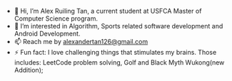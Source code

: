 - 👋 Hi, I’m Alex Ruiling Tan, a current student at USFCA Master of Computer Science program.
- 👀 I’m interested in Algorithm, Sports related software development and Android Development.
- 📫 Reach me by alexandertan126@gmail.com
- ⚡ Fun fact: I love challenging things that stimulates my brains. Those includes: LeetCode problem solving, Golf and Black Myth Wukong(new Addition);

<!---
alextan126/alextan126 is a ✨ special ✨ repository because its `README.md` (this file) appears on your GitHub profile.
You can click the Preview link to take a look at your changes.
--->
